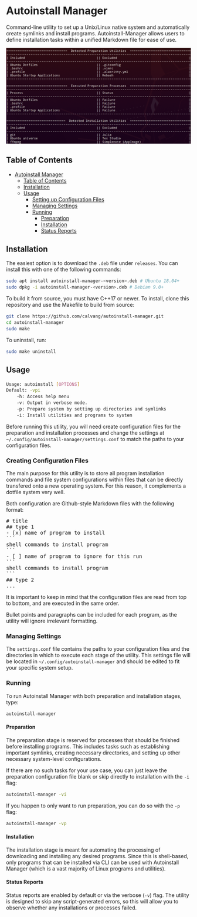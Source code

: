 # Autoinstall Manager

Command-line utility to set up a Unix/Linux native system and automatically create symlinks and install programs. Autoinstall-Manager allows users to define installation tasks within a unified Markdown file for ease of use.

![table](assets/table2.png)

## Table of Contents
- [Autoinstall Manager](#autoinstall-manager)
  - [Table of Contents](#table-of-contents)
  - [Installation](#installation)
  - [Usage](#usage)
    - [Setting up Configuration Files](#setting-up-configuration-files)
    - [Managing Settings](#managing-settings)
    - [Running](#running)
      - [Preparation](#preparation)
      - [Installation](#installation-1)
      - [Status Reports](#status-reports)


## Installation

The easiest option is to download the `.deb` file under `releases`. You can install this with one of the following commands:

```bash
sudo apt install autoinstall-manager-<version>.deb # Ubuntu 18.04+
sudo dpkg -i autoinstall-manager-<version>.deb # Debian 9.0+
```

To build it from source, you must have C++17 or newer.
To install, clone this repository and use the Makefile to build from source:

```bash
git clone https://github.com/calvang/autoinstall-manager.git
cd autoinstall-manager
sudo make
```

To uninstall, run:

```bash
sudo make uninstall
```

## Usage

```bash
Usage: autoinstall [OPTIONS]
Default: -vpi
	-h: Access help menu
	-v: Output in verbose mode.
	-p: Prepare system by setting up directories and symlinks
	-i: Install utilities and programs to system
```

Before running this utility, you will need create configuration files for the preparation and installation processes and change the settings at `~/.config/autoinstall-manager/settings.conf` to match the paths to your configuration files. 

### Creating Configuration Files

The main purpose for this utility is to store all program installation commands and file system configurations within files that can be directly transfered onto a new operating system. For this reason, it complements a dotfile system very well.

Both configuration are Github-style Markdown files with the following format:

<pre>
# title
## type 1
- [x] name of program to install
```
shell commands to install program
```
- [ ] name of program to ignore for this run
```
shell commands to install program
```
## type 2
...
</pre>

It is important to keep in mind that the configuration files are read from top to bottom, and are executed in the same order.

Bullet points and paragraphs can be included for each program, as the utility will ignore irrelevant formatting.

### Managing Settings

The `settings.conf` file contains the paths to your configuration files and the directories in which to execute each stage of the utility. This settings file will be located in `~/.config/autoinstall-manager` and should be edited to fit your specific system setup.

### Running

To run Autoinstall Manager with both preparation and installation stages, type:

```bash
autoinstall-manager
```

#### Preparation

The preparation stage is reserved for processes that should be finished before installing programs. This includes tasks such as establishing important symlinks, creating necessary directories, and setting up other necessary system-level configurations.

If there are no such tasks for your use case, you can just leave the preparation configuration file blank or skip directly to installation with the `-i` flag:

```bash
autoinstall-manager -vi
```

If you happen to only want to run preparation, you can do so with the `-p` flag:

```bash
autoinstall-manager -vp
```

#### Installation

The installation stage is meant for automating the processing of downloading and installing any desired programs. Since this is shell-based, only programs that can be installed via CLI can be used with Autoinstall Manager (which is a vast majority of Linux programs and utilities).

#### Status Reports

Status reports are enabled by default or via the verbose (`-v`) flag. The utility is designed to skip any script-generated errors, so this will allow you to observe whether any installations or processes failed.